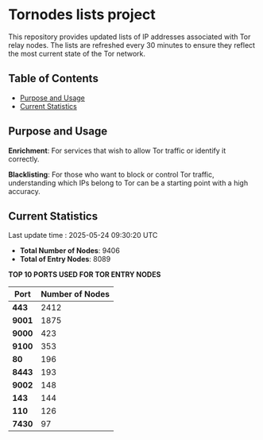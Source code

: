 # Tornodes lists project

This repository provides updated lists of IP addresses associated with Tor relay nodes. The lists are refreshed every 30 minutes to ensure they reflect the most current state of the Tor network.

## Table of Contents

- [Purpose and Usage](#purpose-and-usage)
- [Current Statistics](#current-statistics)


## Purpose and Usage

**Enrichment**: For services that wish to allow Tor traffic or identify it correctly.

**Blacklisting**: For those who want to block or control Tor traffic, understanding which IPs belong to Tor can be a starting point with a high accuracy.

## Current Statistics

Last update time : 2025-05-24 09:30:20 UTC

- **Total Number of Nodes**: 9406
- **Total of Entry Nodes**: 8089

**TOP 10 PORTS USED FOR TOR ENTRY NODES**

| **Port** | **Number of Nodes** |
|------|-----------------|
| **443**   | 2412  |
| **9001**   | 1875  |
| **9000**   | 423  |
| **9100**   | 353  |
| **80**   | 196  |
| **8443**   | 193  |
| **9002**   | 148  |
| **143**   | 144  |
| **110**   | 126  |
| **7430**   | 97  |

